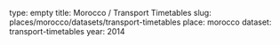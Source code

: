 type: empty
title: Morocco / Transport Timetables
slug: places/morocco/datasets/transport-timetables
place: morocco
dataset: transport-timetables
year: 2014
